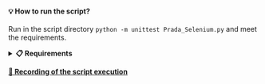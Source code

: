 #### 💡 How to run the script?
Run in the script directory ``` python -m unittest Prada_Selenium.py ``` and meet the requirements.

**<details><summary>📋 Requirements</summary>**
1. Python 3.1x.x+
   - check version: ``` python --version ```
   - install: [Python](https://www.python.org/downloads/ "link")
2. Pip 23.x.x+
    - check version: ``` pip3 --version ```
    - pip update: ``` python -m pip3 install --upgrade pip ```
3. Selenium WebDriver  4.16.x+
   - install: ``` pip install -U selenium ```
4. Unittest
   - install: ``` pip install unittest ```
5. Webdriver manager
   - install: ``` pip install webdriver-manager ```
6. Faker
   - install: ``` pip install Faker ```
7. Time
   - install: ``` pip install TIME-python ```
8. Random
   - install: ``` pip install random2 ```
</details>

[**🎥 Recording of the script execution**](https://www.youtube.com/playlist?list=PLidTufmM0EDx5z2zXrkCfavfFuAkSaZBY "YouTube")
